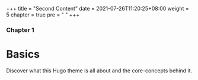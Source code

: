 

+++
title = "Second Content"
date = 2021-07-26T11:20:25+08:00
weight = 5
chapter = true
pre = "<i class='fab fa-github'></i> "
+++



### Chapter 1

# Basics

Discover what this Hugo theme is all about and the core-concepts behind it.


